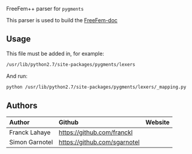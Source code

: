 FreeFem++ parser for `pygments`

This parser is used to build the [FreeFem-doc](https://github.com/FreeFem/FreeFem-doc)

## Usage

This file must be added in, for example:
```bash
/usr/lib/python2.7/site-packages/pygments/lexers
```
And run:
```bash
python /usr/lib/python2.7/site-packages/pygments/lexers/_mapping.py
```

## Authors

| Author | Github | Website |
|:----|:----|:----|
| Franck Lahaye | https://github.com/franckl |  |
| Simon Garnotel | https://github.com/sgarnotel  |  |
